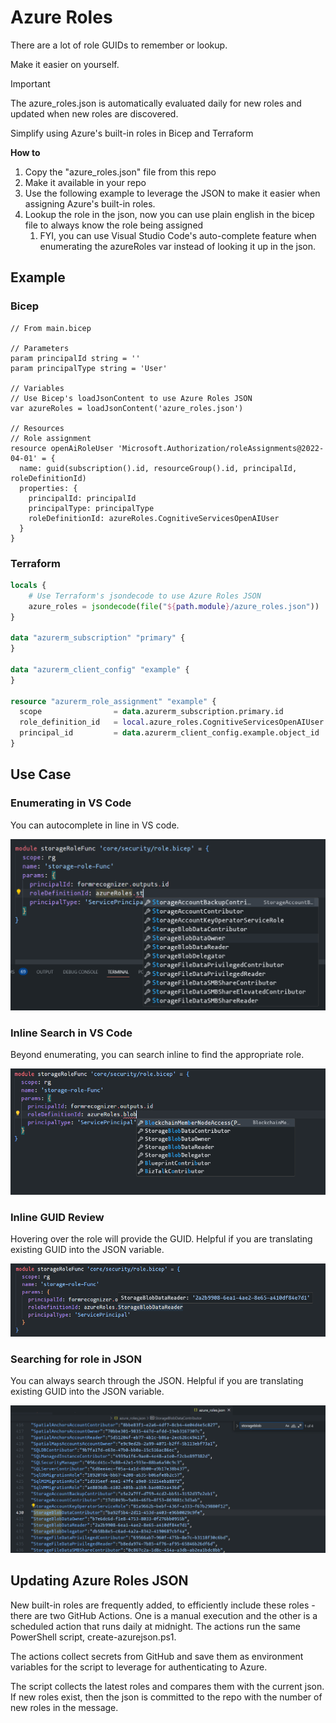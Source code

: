 # Azure Roles

There are a lot of role GUIDs to remember or lookup. 

Make it easier on yourself.

> [!IMPORTANT]
>
> The azure_roles.json is automatically evaluated daily for new roles and updated when new roles are discovered.

Simplify using Azure's built-in roles in Bicep and Terraform

**How to**

1. Copy the "azure_roles.json" file from this repo
2. Make it available in your repo
3. Use the following example to leverage the JSON to make it easier when assigning Azure's built-in roles.
4. Lookup the role in the json, now you can use plain english in the bicep file to always know the role being assigned 
   1. FYI, you can use Visual Studio Code's auto-complete feature when enumerating the azureRoles var instead of looking it up in the json.


## Example

### Bicep

```bicep
// From main.bicep

// Parameters
param principalId string = ''
param principalType string = 'User'

// Variables
// Use Bicep's loadJsonContent to use Azure Roles JSON
var azureRoles = loadJsonContent('azure_roles.json')

// Resources
// Role assignment
resource openAiRoleUser 'Microsoft.Authorization/roleAssignments@2022-04-01' = {
  name: guid(subscription().id, resourceGroup().id, principalId, roleDefinitionId)
  properties: {
    principalId: principalId
    principalType: principalType
    roleDefinitionId: azureRoles.CognitiveServicesOpenAIUser
  }
}
```

### Terraform

```terraform
locals {
    # Use Terraform's jsondecode to use Azure Roles JSON
    azure_roles = jsondecode(file("${path.module}/azure_roles.json"))
}

data "azurerm_subscription" "primary" {
}

data "azurerm_client_config" "example" {
}
    
resource "azurerm_role_assignment" "example" {
  scope                = data.azurerm_subscription.primary.id
  role_definition_id   = local.azure_roles.CognitiveServicesOpenAIUser
  principal_id         = data.azurerm_client_config.example.object_id
}
```

## Use Case

### Enumerating in VS Code

You can autocomplete in line in VS code.

![Enumerating in VS Code](enumerating-vs_code.png)

### Inline Search in VS Code

Beyond enumerating, you can search inline to find the appropriate role.

![image-20240117171339979](inline-search-vs-code.png)

### Inline GUID Review

Hovering over the role will provide the GUID. Helpful if you are translating existing GUID into the JSON variable.

![Inline GUID Review](inline-guid-review.png)

### Searching for role in JSON

You can always search through the JSON. Helpful if you are translating existing GUID into the JSON variable.

![Searching for role in JSON](searching-for-role-in-json.png)

## Updating Azure Roles JSON

New built-in roles are frequently added, to efficiently include these roles - there are two GitHub Actions. One is a manual execution and the other is a scheduled action that runs daily at midnight. The actions run the same PowerShell script, create-azurejson.ps1. 

The actions collect secrets from GitHub and save them as environment variables for the script to leverage for authenticating to Azure.

The script collects the latest roles and compares them with the current json. If new roles exist, then the json is committed to the repo with the number of new roles in the message.


